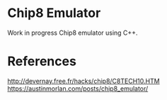 # Chip8 Emulator
 
Work in progress Chip8 emulator using C++.

# References

http://devernay.free.fr/hacks/chip8/C8TECH10.HTM
https://austinmorlan.com/posts/chip8_emulator/
